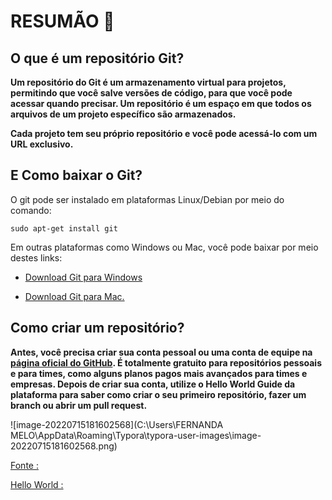 # **RESUMÃO** :book:

## O que é um repositório Git?

**Um repositório do Git é um armazenamento virtual para projetos, permitindo que você salve versões de código, para que você pode acessar quando precisar. Um repositório é um espaço em que todos os arquivos de um projeto específico são armazenados.**

**Cada projeto tem seu próprio repositório e você pode acessá-lo com um URL exclusivo.**

## E Como baixar o Git?

O git pode ser instalado em plataformas Linux/Debian por meio do comando:

```
sudo apt-get install git
```

Em outras plataformas como Windows ou Mac, você pode baixar por meio destes links:

- [Download Git para Windows](https://git-scm.com/download/win)

- [Download Git para Mac.](https://git-scm.com/download/mac)

## Como criar um repositório?

**Antes, você precisa criar sua conta pessoal ou uma conta de equipe na [página oficial do GitHub](https://github.com/). É totalmente gratuito para repositórios pessoais e para times, como alguns planos pagos mais avançados para times e empresas. Depois de criar sua conta, utilize o Hello World Guide da plataforma para saber como criar o seu primeiro repositório, fazer um branch ou abrir um pull request.**

![image-20220715181602568](C:\Users\FERNANDA MELO\AppData\Roaming\Typora\typora-user-images\image-20220715181602568.png)

[Fonte :](https://blog.geekhunter.com.br/github-o-que-e-como-usar/)

[Hello World :](https://docs.github.com/pt/get-started/quickstart/hello-world)